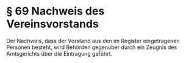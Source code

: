 # § 69 Nachweis des Vereinsvorstands
Der Nachweis, dass der Vorstand aus den im Register eingetragenen Personen besteht, wird Behörden gegenüber durch ein Zeugnis des Amtsgerichts über die Eintragung geführt.